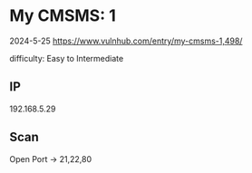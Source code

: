 # My CMSMS: 1

2024-5-25 https://www.vulnhub.com/entry/my-cmsms-1,498/

difficulty: Easy to Intermediate

## IP

192.168.5.29

## Scan

Open Port -> 21,22,80
